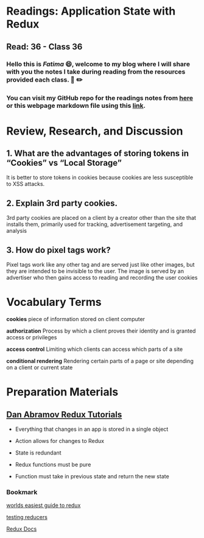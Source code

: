# Readings: Application State with Redux
## Read: 36 - Class 36

### Hello this is ***Fatima*** :smile:, welcome to my blog where I will share with you the notes I take during reading from the resources provided each class. :closed_book: :pencil2:
### You can visit my GitHub repo for the readings notes from [here](https://github.com/fati-ma/reading-notes-401) or this webpage markdown file using this [link](https://github.com/fati-ma/reading-notes-401/blob/main/read-36.md).


# Review, Research, and Discussion

## 1. What are the advantages of storing tokens in “Cookies” vs “Local Storage”
It is better to store tokens in cookies because cookies are less susceptible to XSS attacks.

## 2. Explain 3rd party cookies.
3rd party cookies are placed on a client by a creator other than the site that installs them, primarily used for tracking, advertisement targeting, and analysis

## 3. How do pixel tags work?
Pixel tags work like any other tag and are served just like other images, but they are intended to be invisible to the user. The image is served by an advertiser who then gains access to reading and recording the user cookies


# Vocabulary Terms

**cookies** piece of information stored on client computer

**authorization** Process by which a client proves their identity and is granted access or privileges

**access control** Limiting which clients can access which parts of a site

**conditional rendering** Rendering certain parts of a page or site depending on a client or current state


# Preparation Materials

## [Dan Abramov Redux Tutorials](https://egghead.io/courses/getting-started-with-redux)

- Everything that changes in an app is stored in a single object

- Action allows for changes to Redux

- State is redundant

- Redux functions must be pure

- Function must take in previous state and return the new state


### Bookmark

[worlds easiest guide to redux](https://www.freecodecamp.org/news/understanding-redux-the-worlds-easiest-guide-to-beginning-redux-c695f45546f6/)

[testing reducers](https://medium.com/@netxm/testing-redux-reducers-with-jest-6653abbfe3e1)

[Redux Docs](https://redux.js.org/)
